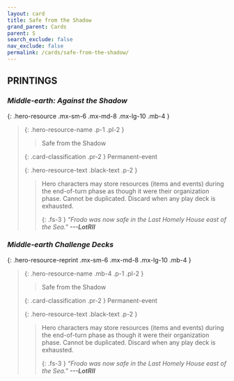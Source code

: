 ```yaml
---
layout: card
title: Safe from the Shadow
grand_parent: Cards
parent: S
search_exclude: false
nav_exclude: false
permalink: /cards/safe-from-the-shadow/
---
```


## PRINTINGS


### _Middle-earth: Against the Shadow_

{: .hero-resource .mx-sm-6 .mx-md-8 .mx-lg-10 .mb-4 }
> {: .hero-resource-name .p-1 .pl-2 }
> > <div class="card-mp"></div>
> > <div class="card-name">Safe from the Shadow</div>
>
> {: .card-classification .pr-2 }
> Permanent-event
>
> {: .hero-resource-text .black-text .p-2 }
> > Hero characters may store resources (items and events) during the end-of-turn phase as though it were their organization phase. Cannot be duplicated. Discard when any play deck is exhausted. 
> > 
> > {: .fs-3 } 
> > _“Frodo was now safe in the Last Homely House east of the Sea."_ ***---&#65279;LotRII*** 
> 

### _Middle-earth Challenge Decks_

{: .hero-resource-reprint .mx-sm-6 .mx-md-8 .mx-lg-10 .mb-4 }
> {: .hero-resource-name .mb-4 .p-1 .pl-2 }
> > <div class="card-mp"></div>
> > <div class="card-name">Safe from the Shadow</div>
>
> {: .card-classification .pr-2 }
> Permanent-event
>
> {: .hero-resource-text .black-text .p-2 }
> > Hero characters may store resources (items and events) during the end-of-turn phase as though it were their organization phase. Cannot be duplicated. Discard when any play deck is exhausted. 
> > 
> > {: .fs-3 } 
> > _“Frodo was now safe in the Last Homely House east of the Sea."_ ***---&#65279;LotRII*** 
> 
